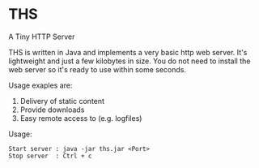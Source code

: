 THS
===

A Tiny HTTP Server

THS is written in Java and implements a very basic http web server. It's lightweight and just a few kilobytes in size.
You do not need to install the web server so it's ready to use within some seconds.

Usage exaples are:  

1) Delivery of static content  
2) Provide downloads  
3) Easy remote access to (e.g. logfiles)  

Usage:  

    Start server : java -jar ths.jar <Port>  
    Stop server  : Ctrl + c
